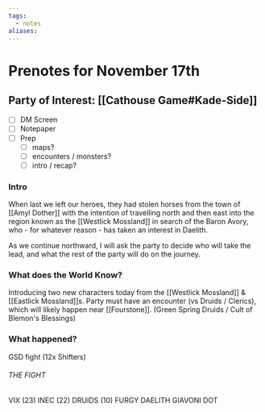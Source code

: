```yaml
---
tags:
  - notes
aliases:
---
```


# Prenotes for November 17th
## Party of Interest: [[Cathouse Game#Kade-Side]]
- [ ] DM Screen
- [ ] Notepaper
- [ ] Prep
	- [ ] maps?
	- [ ] encounters / monsters?
	- [ ] intro / recap?

### Intro
When last we left our heroes, they had stolen horses from the town of [[Amyl Dother]] with the intention of travelling north and then east into the region known as the [[Westlick Mossland]] in search of the Baron Avory, who - for whatever reason - has taken an interest in Daelith.

As we continue northward, I will ask the party to decide who will take the lead, and what the rest of the party will do on the journey.

### What does the World Know?

Introducing two new characters today from the [[Westlick Mossland]] & [[Eastlick Mossland]]s. Party must have an encounter (vs Druids / Clerics), which will likely happen near [[Fourstone]]. 
	(Green Spring Druids / Cult of Blemon's Blessings)

### What happened?

GSD fight (12x Shifters)

###### THE FIGHT
VIX (23)
INEC (22)
DRUIDS (10)
FURGY
DAELITH
GIAVONI
DOT

